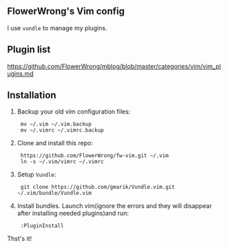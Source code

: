 ## FlowerWrong's Vim config

I use `vundle` to manage my plugins.

## Plugin list

https://github.com/FlowerWrong/mblog/blob/master/categories/vim/vim_plugins.md

## Installation

1. Backup your old vim configuration files:

        mv ~/.vim ~/.vim.backup
        mv ~/.vimrc ~/.vimrc.backup

2. Clone and install this repo:

        https://github.com/FlowerWrong/fw-vim.git ~/.vim
        ln -s ~/.vim/vimrc ~/.vimrc

3. Setup `Vundle`:

        git clone https://github.com/gmarik/Vundle.vim.git ~/.vim/bundle/Vundle.vim

4. Install bundles. Launch vim(ignore the errors and they will disappear after installing needed plugins)and run:

        :PluginInstall

Thst's it!
